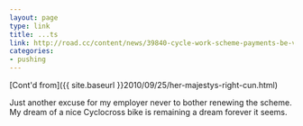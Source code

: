 ```yaml
---
layout: page
type: link
title: ...ts
link: http://road.cc/content/news/39840-cycle-work-scheme-payments-be-vatable-next-year
categories: 
- pushing
---
```

[Cont'd from]({{ site.baseurl }}2010/09/25/her-majestys-right-cun.html)

Just another excuse for my employer never to bother renewing the scheme. My dream of a nice Cyclocross bike is remaining a dream forever it seems.
